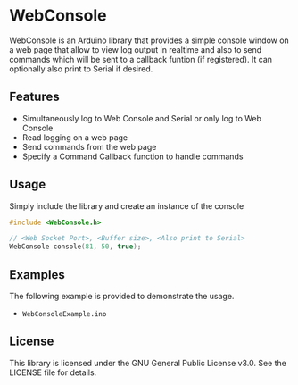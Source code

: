 # WebConsole

WebConsole is an Arduino library that provides a simple console window on a web page that allow to view log output in realtime and also to send commands which will be sent to a callback funtion (if registered). It can optionally also print to Serial if desired.

## Features
- Simultaneously log to Web Console and Serial or only log to Web Console
- Read logging on a web page
- Send commands from the web page
- Specify a Command Callback function to handle commands

## Usage

Simply include the library and create an instance of the console

```cpp
#include <WebConsole.h>

// <Web Socket Port>, <Buffer size>, <Also print to Serial>
WebConsole console(81, 50, true);
```

## Examples
The following example is provided to demonstrate the usage.
- `WebConsoleExample.ino`

## License
This library is licensed under the GNU General Public License v3.0. See the LICENSE file for details.
